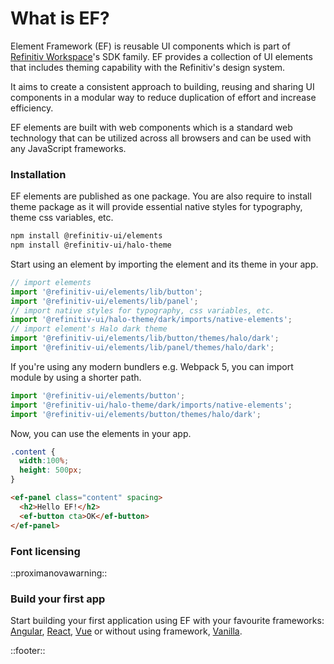 <!--
type: page
title: Element Framework v5
description: Welcome to Element Framework
location: ./start/installation
layout: default
-->

# What is EF?

Element Framework (EF) is reusable UI components which is part of [Refinitiv Workspace](https://www.refinitiv.com/en/products/refinitiv-workspace)'s SDK family. EF provides a collection of UI elements that includes theming capability with the Refinitiv's design system.

It aims to create a consistent approach to building, reusing and sharing UI components in a modular way to reduce duplication of effort and increase efficiency.

EF elements are built with web components which is a standard web technology that can be utilized across all browsers and can be used with any JavaScript frameworks.

### Installation
EF elements are published as one package. You are also require to install theme package as it will provide essential native styles for typography, theme css variables, etc.

```bash
npm install @refinitiv-ui/elements
npm install @refinitiv-ui/halo-theme
```

Start using an element by importing the element and its theme in your app.

```javascript
// import elements
import '@refinitiv-ui/elements/lib/button';
import '@refinitiv-ui/elements/lib/panel';
// import native styles for typography, css variables, etc.
import '@refinitiv-ui/halo-theme/dark/imports/native-elements';
// import element's Halo dark theme
import '@refinitiv-ui/elements/lib/button/themes/halo/dark';
import '@refinitiv-ui/elements/lib/panel/themes/halo/dark';
```

If you're using any modern bundlers e.g. Webpack 5, you can import module by using a shorter path.

```javascript
import '@refinitiv-ui/elements/button';
import '@refinitiv-ui/halo-theme/dark/imports/native-elements';
import '@refinitiv-ui/elements/button/themes/halo/dark';
```

Now, you can use the elements in your app.

```css
.content {
  width:100%;
  height: 500px;
}
```

```html
<ef-panel class="content" spacing>
  <h2>Hello EF!</h2>
  <ef-button cta>OK</ef-button>
</ef-panel>
```

### Font licensing
::proximanovawarning::

### Build your first app
Start building your first application using EF with your favourite frameworks: [Angular](/integrations/angular), [React](/integrations/react), [Vue](/integrations/vue) or without using framework, [Vanilla](/integrations/javascript).


::footer::
